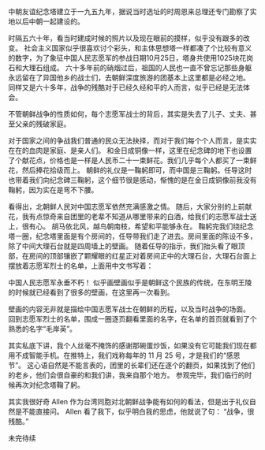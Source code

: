 中朝友谊纪念塔建立于一九五九年，据说当时选址的时周恩来总理还专门勘察了实地以后中朝一起建设的。



时隔五六十年，看当时建成时候的照片以及现在眼前的摸样，似乎没有跟多的改变。
社会主义国家似乎很喜欢讨个彩头，和主体思想塔一样都凑了个比较有意义的数字，为了象征中国人民志愿军的参战日期10月25日，塔身共使用1025块花岗石和大理石组成。
六十多年前的硝烟过后，祖国的人民也一直不曾忘记那些身躯永远留在了异国他乡的战士们，去朝鲜深度旅游的团基本上这里都是必经之地。
同样又是六十多年，战争的残酷对于已经久经和平的人而言，似乎已经是无法体会。



不管朝鲜战争的性质如何，每个志愿军战士的背后，其实是失去了儿子、丈夫、甚至父亲的残破家庭。



对于国家之间的争战我们普通的民众无法抉择，而对于我们每个个人而言，是实实在在的血肉是家庭、是亲人们。
和金日成铜像一样，这里在纪念碑的地下也设置了个献花点，价格也是一样是人民币二十一束鲜花。我们几乎每个人都买了一束鲜花，然后捧花拾级而上。
朝鲜的礼仪是一鞠躬即可，而中国是三鞠躬。任导这时也带着我们向纪念碑三鞠躬，这个细节很是感动，惭愧的是在金日成铜像前我没有鞠躬，因为实在是弯不下腰。



看得出，北朝鲜人民对中国志愿军依然充满感激之情。
随后，大家分别的上前献花，我有点惊奇来自团里的老辈不知道从哪里带来的白酒，给我们的志愿军战士送上，很有心。
胡马依北风，越鸟朝南枝，希望和平能够永在。
鞠躬完我们绕纪念塔一圈，纪念塔里面是有个房间的，任导带我们走了进去。房间里面的陈设不多，除了中间大理石台就是四周墙上的壁画。
随着任导的指示，我们抬头看了眼顶部，在房间的顶部镶嵌了颗耀眼的红星正对着房间正中的大理石台，大理石台面上摆放着志愿军烈士的名单，上面用中文书写着：



中国人民志愿军永垂不朽！
似乎画壁画似乎是朝鲜这个民族的传统，在东明王陵的时候就已经看到了很多的壁画，在这里再一次看到。



壁画的内容无非就是描绘中国志愿军战士在朝鲜的历程，以及当时战争的场面。
回到志愿军烈士的名单，围成一圈逐页翻看里面的名字，在名单的首页就看到了个熟悉的名字“毛岸英”。



其实私底下讲，我个人丝毫不掩饰的感谢那碗蛋炒饭，如果没有它可能我们现在都用不成智能手机。在推特上，我们戏称每年的 11 月 25 号，才是我们的“感恩节”。
这心语自然是不能言表的，团里的长辈们还在逐个的翻页，如果找到了他们的老乡，他们会很自豪的和我们讲，我来自那个地方。
参观完毕，我们临行的时候再次对纪念塔鞠了躬。



其实我很好奇 Allen 作为台湾同胞对北朝鲜战争能有如何的看法，但是出于礼仪自然是不能直接问。 
Allen 看了我下，似乎明白我的思虑，他就说了句：
“战争，很残酷。”

未完待续
